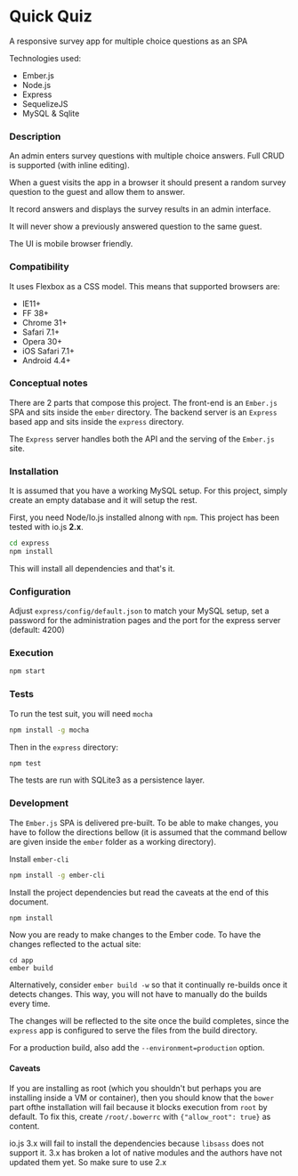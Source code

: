 # Quick Quiz

A responsive survey app for multiple choice questions as an SPA

Technologies used: 

* Ember.js
* Node.js
* Express
* SequelizeJS
* MySQL & Sqlite

### Description

An admin enters survey questions with multiple choice answers. Full CRUD is supported (with inline editing).
 
When a guest visits the app in a browser it should present a random survey
question to the guest and allow them to answer.

It record answers and displays the survey results in an admin interface.

It will never show a previously answered question to the same guest.

The UI is mobile browser friendly.


### Compatibility

It uses Flexbox as a CSS model. This means that supported browsers are:

* IE11+
* FF 38+
* Chrome 31+
* Safari 7.1+ 
* Opera 30+ 
* iOS Safari 7.1+ 
* Android 4.4+


### Conceptual notes

There are 2 parts that compose this project. The front-end is an `Ember.js` SPA and sits inside the `ember` directory.
The backend server is an `Express` based app and sits inside the `express` directory.

The `Express` server handles both the API and the serving of the `Ember.js` site.  

### Installation

It is assumed that you have a working MySQL setup. For this project, simply create an empty database and it will
setup the rest.

First, you need Node/Io.js installed alnong with `npm`. This project has been tested with io.js __2.x__.

```bash
cd express
npm install
```

This will install all dependencies and that's it.

### Configuration

Adjust `express/config/default.json` to match your MySQL setup, set a password
for the administration pages and the port for the express server (default: 4200)

### Execution

```bash
npm start
```

### Tests

To run the test suit, you will need `mocha`

```bash
npm install -g mocha
```

Then in the `express` directory:

```bash
npm test
```

The tests are run with SQLite3 as a persistence layer.

### Development

The `Ember.js` SPA is delivered pre-built. To be able to make changes, you have to follow the directions bellow
(it is assumed that the command bellow are given inside the `ember` folder as a working directory).


Install `ember-cli`

```bash
npm install -g ember-cli
```

Install the project dependencies but read the caveats at the end of this document.

```bash
npm install
```

Now you are ready to make changes to the Ember code. To have the changes reflected to the actual site:
```
cd app
ember build 
```

Alternatively, consider `ember build -w` so that it continually re-builds once it detects changes. This way,
you will not have to manually do the builds every time.

The changes will be reflected to the site once the build completes, since the `express` app is configured to serve
the files from the build directory.

For a production build, also add the `--environment=production` option.

#### Caveats

If you are installing as root (which you shouldn't but perhaps you are installing inside a VM or container), then
you should know that the `bower` part ofthe installation will fail because it blocks execution from `root` by default.
To fix this, create `/root/.bowerrc` with `{"allow_root": true}` as content.

io.js 3.x will fail to install the dependencies because `libsass` does not support it. 3.x has broken a lot of native
 modules and the authors have not updated them yet. So make sure to use 2.x
